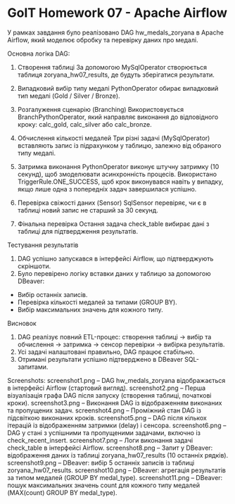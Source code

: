 # GoIT Homework 07 - Apache Airflow
У рамках завдання було реалізовано DAG hw_medals_zoryana в Apache Airflow, який моделює обробку та перевірку даних про медалі.

Основна логіка DAG:

1. Створення таблиці
За допомогою MySqlOperator створюється таблиця zoryana_hw07_results, де будуть зберігатися результати.

2. Випадковий вибір типу медалі
PythonOperator обирає випадковий тип медалі (Gold / Silver / Bronze).

3. Розгалуження сценарію (Branching)
Використовується BranchPythonOperator, який направляє виконання до відповідного кроку: calc_gold, calc_silver або calc_bronze.

4. Обчислення кількості медалей
Три різні задачі (MySqlOperator) вставляють запис із підрахунком у таблицю, залежно від обраного типу медалі.

5. Затримка виконання
PythonOperator виконує штучну затримку (10 секунд), щоб змоделювати асинхронність процесів.
Використано TriggerRule.ONE_SUCCESS, щоб крок виконувався навіть у випадку, якщо лише одна з попередніх задач завершилася успішно.

6. Перевірка свіжості даних (Sensor)
SqlSensor перевіряє, чи є в таблиці новий запис не старший за 30 секунд.

7. Фінальна перевірка
Остання задача check_table вибирає дані з таблиці для підтвердження результатів.

Тестування результатів
1. DAG успішно запускався в інтерфейсі Airflow, що підтверджують скріншоти.
2. Було перевірено логіку вставки даних у таблицю за допомогою DBeaver:
- Вибір останніх записів.
- Перевірка кількості медалей за типами (GROUP BY).
- Вибір максимальних значень для кожного типу.

Висновок
1. DAG реалізує повний ETL-процес: створення таблиці → вибір та обчислення → затримка → сенсор перевірки → вибірка результатів.
2. Усі задачі налаштовані правильно, DAG працює стабільно.
3. Отримані результати успішно підтверджено в DBeaver SQL-запитами.

Screenshots:
screenshot1.png – DAG hw_medals_zoryana відображається в інтерфейсі Airflow (стартовий вигляд).
screenshot2.png – Перша візуалізація графа DAG після запуску (створення таблиці, початкові кроки).
screenshot3.png – Виконання DAG із відображенням виконаних та пропущених задач.
screenshot4.png – Проміжний стан DAG із підсвіткою виконаних кроків.
screenshot5.png – DAG після кількох ітерацій із відображенням затримки (delay) і сенсора.
screenshot6.png – DAG у стані з успішними та пропущеними задачами, включно із check_recent_insert.
screenshot7.png – Логи виконання задачі check_table в інтерфейсі Airflow.
screenshot8.png – Запит у DBeaver: відображення даних із таблиці zoryana_hw07_results (10 останніх рядків).
screenshot9.png – DBeaver: вибір 5 останніх записів із таблиці zoryana_hw07_results.
screenshot10.png – DBeaver: агрегація результатів за типом медалей (GROUP BY medal_type).
screenshot11.png – DBeaver: пошук максимальних значень count для кожного типу медалей (MAX(count) GROUP BY medal_type).

